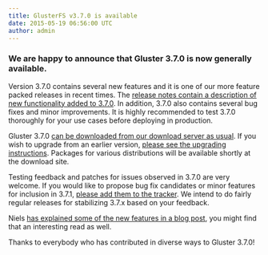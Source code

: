 ```yaml
---
title: GlusterFS v3.7.0 is available
date: 2015-05-19 06:56:00 UTC
author: admin
---
```


### We are happy to announce that Gluster 3.7.0 is now generally available. 

Version 3.7.0 contains several new features and it is one of our more feature  packed releases in recent times. The [release notes contain a  description of new functionality added to 3.7.0](https://github.com/gluster/glusterfs/blob/release-3.7/doc/release-notes/3.7.0.md). In addition, 3.7.0 also contains several bug fixes and minor improvements.  It is highly recommended to test 3.7.0 thoroughly for your use cases  before deploying in production.

Gluster 3.7.0 [can be downloaded from our download server as usual](http://download.gluster.org/pub/gluster/glusterfs/3.7/3.7.0/). If you wish to upgrade from an earlier version, [please see the upgrading instructions](http://gluster.readthedocs.org/en/latest/Upgrade-Guide/Upgrade%20to%203.7/). Packages for various distributions will be available  shortly at the download site.

Testing feedback and patches for issues observed in 3.7.0 are very  welcome. If you would like to propose bug fix candidates or minor  features for inclusion in 3.7.1, [please add them to the tracker](https://bugzilla.redhat.com/showdependencytree.cgi?maxdepth=1&id=glusterfs-3.7.1&hide_resolved=1).  We intend to do fairly regular releases for stabilizing 3.7.x based on  your feedback.

Niels [has explained some of the new features in a blog post](http://blog.nixpanic.net/2015/05/glusterfs-370-has-been-released.html), you might find that an interesting read as well.

Thanks to everybody who has contributed in diverse ways to Gluster 3.7.0!

